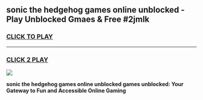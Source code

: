 
## sonic the hedgehog games online unblocked - Play Unblocked Gmaes & Free #2jmlk
<h3>
<a href="https://premium.freeplayer.one?title=sonic_the_hedgehog_games_online_unblocked&ref=01M">CLICK TO PLAY</a></h3>
<hr>

<h3>
<a href="https://premium.freeplayer.one?title=sonic_the_hedgehog_games_online_unblocked&ref=01M">CLICK 2 PLAY</a>
  
</h3>

<a href="https://premium.freeplayer.one?title=sonic_the_hedgehog_games_online_unblocked&ref=01M"><img src="https://clearcache.store/games.png"></a>


**sonic the hedgehog games online unblocked games unblocked: Your Gateway to Fun and Accessible Online Gaming**
